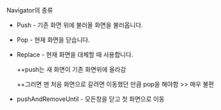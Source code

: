 Navigator의 종류

- Push - 기존 화면 위에 불러올 화면을 불러옵니다.
- Pop - 현재 화면을 닫습니다.
- Replace - 현재 화면을 대체할 때 사용합니다.
    
    ++push는 새 화면이 기존 화면위에 올라감
    
    ++그러면 맨 처음 화면으로 갈려면 이동했던 만큼 pop을 해야함 >> 매우 불편
    
- pushAndRemoveUntil - 모든창을 닫고 첫 화면으로 이동